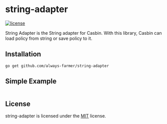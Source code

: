 # string-adapter

[![license](http://img.shields.io/badge/license-MIT-blue.svg)](https://opensource.org/licenses/MIT)


String Adapter is the String adapter for Casbin. With this library, Casbin can load policy from string or save policy to it.

## Installation

```shell
go get github.com/always-farmer/string-adapter
```

## Simple Example

```golang

```
## License

string-adapter is licensed under the [MIT](LICENSE.TXT) license.
